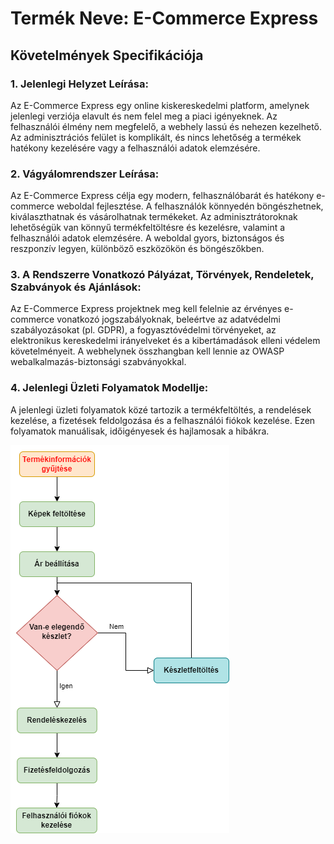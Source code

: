 # Termék Neve: E-Commerce Express

## Követelmények Specifikációja

### 1. Jelenlegi Helyzet Leírása:

Az E-Commerce Express egy online kiskereskedelmi platform, amelynek jelenlegi verziója elavult és nem felel meg a piaci igényeknek. Az felhasználói élmény nem megfelelő, a webhely lassú és nehezen kezelhető. Az adminisztrációs felület is komplikált, és nincs lehetőség a termékek hatékony kezelésére vagy a felhasználói adatok elemzésére.

### 2. Vágyálomrendszer Leírása:

Az E-Commerce Express célja egy modern, felhasználóbarát és hatékony e-commerce weboldal fejlesztése. A felhasználók könnyedén böngészhetnek, kiválaszthatnak és vásárolhatnak termékeket. Az adminisztrátoroknak lehetőségük van könnyű termékfeltöltésre és kezelésre, valamint a felhasználói adatok elemzésére. A weboldal gyors, biztonságos és reszponzív legyen, különböző eszközökön és böngészőkben.

### 3. A Rendszerre Vonatkozó Pályázat, Törvények, Rendeletek, Szabványok és Ajánlások:

Az E-Commerce Express projektnek meg kell felelnie az érvényes e-commerce vonatkozó jogszabályoknak, beleértve az adatvédelmi szabályozásokat (pl. GDPR), a fogyasztóvédelmi törvényeket, az elektronikus kereskedelmi irányelveket és a kibertámadások elleni védelem követelményeit. A webhelynek összhangban kell lennie az OWASP webalkalmazás-biztonsági szabványokkal.

### 4. Jelenlegi Üzleti Folyamatok Modellje:

A jelenlegi üzleti folyamatok közé tartozik a termékfeltöltés, a rendelések kezelése, a fizetések feldolgozása és a felhasználói fiókok kezelése. Ezen folyamatok manuálisak, időigényesek és hajlamosak a hibákra.

![Jelenlegi üzleti folyamatok](\Abrak\jelenlegiuzleti.png)